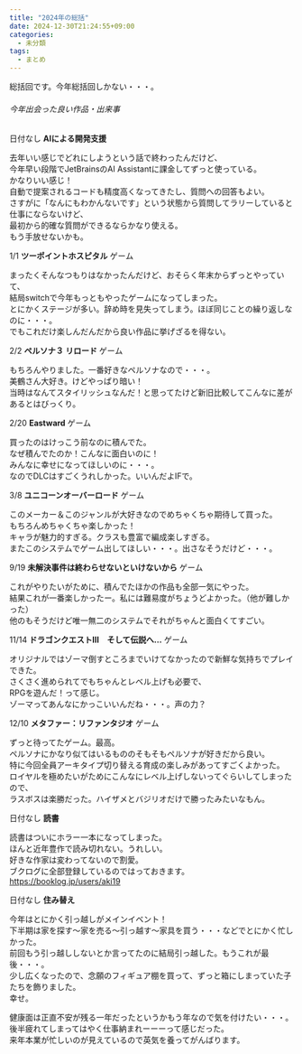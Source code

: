 ```yaml
---
title: "2024年の総括"
date: 2024-12-30T21:24:55+09:00
categories:
  - 未分類
tags:
  - まとめ
---
```


総括回です。今年総括回しかない・・・。

###### 今年出会った良い作品・出来事

日付なし **AIによる開発支援**

去年いい感じでどれにしようという話で終わったんだけど、  
今年早い段階でJetBrainsのAI Assistantに課金してずっと使っている。  
かなりいい感じ！  
自動で提案されるコードも精度高くなってきたし、質問への回答もよい。  
さすがに「なんにもわかんないです」という状態から質問してラリーしていると仕事にならないけど、  
最初から的確な質問ができるならかなり使える。  
もう手放せないかも。

1/1 **ツーポイントホスピタル** ゲーム

まったくそんなつもりはなかったんだけど、おそらく年末からずっとやっていて、  
結局switchで今年もっともやったゲームになってしまった。  
とにかくステージが多い。辞め時を見失ってしまう。ほぼ同じことの繰り返しなのに・・・。  
でもこれだけ楽しんだんだから良い作品に挙げざるを得ない。

2/2 **ペルソナ３ リロード** ゲーム

もちろんやりました。一番好きなペルソナなので・・・。  
美鶴さん大好き。けどやっぱり暗い！  
当時はなんてスタイリッシュなんだ！と思ってたけど新旧比較してこんなに差があるとはびっくり。

2/20 **Eastward** ゲーム

買ったのはけっこう前なのに積んでた。  
なぜ積んでたのか！こんなに面白いのに！  
みんなに幸せになってほしいのに・・・。  
なのでDLCはすごくうれしかった。いいんだよIFで。

3/8 **ユニコーンオーバーロード** ゲーム

このメーカー＆このジャンルが大好きなのでめちゃくちゃ期待して買った。  
もちろんめちゃくちゃ楽しかった！  
キャラが魅力的すぎる。クラスも豊富で編成楽しすぎる。  
またこのシステムでゲーム出してほしい・・・。出さなそうだけど・・・。

9/19 **未解決事件は終わらせないといけないから** ゲーム

これがやりたいがために、積んでたほかの作品も全部一気にやった。  
結果これが一番楽しかったー。私には難易度がちょうどよかった。（他が難しかった）  
他のもそうだけど唯一無二のシステムでそれがちゃんと面白くてすごい。

11/14 **ドラゴンクエストIII　そして伝説へ…** ゲーム

オリジナルではゾーマ倒すところまでいけてなかったので新鮮な気持ちでプレイできた。  
さくさく進められてでもちゃんとレベル上げも必要で、  
RPGを遊んだ！って感じ。  
ゾーマってあんなにかっこいいんだね・・・。声の力？

12/10 **メタファー：リファンタジオ** ゲーム

ずっと待ってたゲーム。最高。  
ペルソナにかなり似てはいるもののそもそもペルソナが好きだから良い。  
特に今回全員アーキタイプ切り替える育成の楽しみがあってすごくよかった。  
ロイヤルを極めたいがためにこんなにレベル上げしないってぐらいしてしまったので、  
ラスボスは楽勝だった。ハイザメとバジリオだけで勝ったみたいなもん。

日付なし **読書**

読書はついにホラー一本になってしまった。  
ほんと近年豊作で読み切れない。うれしい。  
好きな作家は変わってないので割愛。  
ブクログに全部登録しているのではっておきます。
https://booklog.jp/users/aki19

日付なし **住み替え**

今年はとにかく引っ越しがメインイベント！  
下半期は家を探す～家を売る～引っ越す～家具を買う・・・などでとにかく忙しかった。  
前回もう引っ越ししないとか言ってたのに結局引っ越した。もうこれが最後・・・。  
少し広くなったので、念願のフィギュア棚を買って、ずっと箱にしまっていた子たちを飾りました。  
幸せ。

健康面は正直不安が残る一年だったというかもう年なので気を付けたい・・・。  
後半疲れてしまってはやく仕事納まれーーーって感じだった。  
来年本業が忙しいのが見えているので英気を養ってがんばります。

